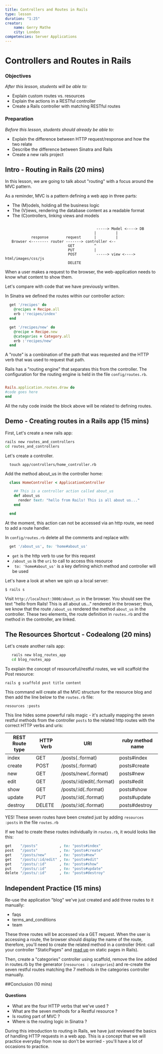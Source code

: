 ```yaml
---
title: Controllers and Routes in Rails
type: lesson
duration: "1:25"
creator:
    name: Gerry Mathe
    city: London
competencies: Server Applications
---
```


# Controllers and Routes in Rails

### Objectives
*After this lesson, students will be able to:*

- Explain custom routes vs. resources
- Explain the actions in a RESTful controller
- Create a Rails controller with matching RESTful routes

### Preparation
*Before this lesson, students should already be able to:*

- Explain the difference between HTTP request/response and how the two relate
- Describe the difference between Sinatra and Rails
- Create a new rails project



## Intro - Routing in Rails (20 mins)

In this lesson, we are going to talk about "routing" with a focus around the MVC pattern.

As a reminder, MVC is a pattern defining a web app in three parts:
* The (M)odels, holding all the business logic
* The (V)iews, rendering the database content as a readable format
* The (C)ontrollers, linking views and models



```

                                          -----> Model <----> DB
                                         |         |
            response        request      |         |
   Browser <-------- router -------> controller <--
                             GET         ^
                             PUT         |
                             POST         -----> view <----> html/images/css/js
                             DELETE

```

When a user makes a request to the browser, the web-application needs to know what content to show them.

Let's compare with code that we have previously written.


In Sinatra we defined the routes within our controller action:

```ruby
  get '/recipes' do
    @recipes = Recipe.all
    erb :'recipes/index'
  end

  get '/recipes/new' do
    @recipe = Recipe.new
    @categories = Category.all
    erb :'recipes/new'
  end
```

A "route" is a combination of the path that was requested and the HTTP verb that was used to request that path.


Rails has a "routing engine" that separates this from the controller. The configuration for the routing engine is held in the file `config/routes.rb`.


```ruby

Rails.application.routes.draw do
#code goes here
end

```

All the ruby code inside the block above will be related to defining routes.

## Demo - Creating routes in a Rails app (15 mins)

First, Let's create a new rails app:

```bash
rails new routes_and_controllers
cd routes_and_controllers
```

Let's create a controller.

```
  touch app/controllers/home_controller.rb
```


Add the method about_us in the controller home:

```ruby
  class HomeController < ApplicationController

    ## This is a controller action called about_us
    def about_us
      render text: "hello from Rails! This is all about us..."
    end

  end
```

At the moment, this action can not be accessed via an http route, we need to add a route handler.


In `config/routes.rb` delete all the comments and replace with:

```ruby
  get '/about_us', to: 'home#about_us'
```

- `get` is the http verb to use for this request
- `/about_us` is the `uri` to call to access this resource
- ` to: 'home#about_us'` is a key defining which method and controller will be used


Let's have a look at when we spin up a local server:

```
$ rails s
```

Visit `http://localhost:3000/about_us` in the browser. You should see the text "hello from Rails! This is all about us..." rendered in the browser; thus, we know that the route `/about_us` rendered the method `about_us` in the controller.  These two elements, the route definition in ```routes.rb``` and the method in the controller, are linked.


## The Resources Shortcut - Codealong (20 mins)

Let's create another rails app:

```bash
   rails new blog_routes_app
   cd blog_routes_app
```

To explain the concept of resourceful/restful routes, we will scaffold the Post resource:

```
rails g scaffold post title content
```

This command will create all the MVC structure for the resource blog and then add the line below to the `routes.rb` file:

```
resources :posts
```

This line hides some powerful rails magic - it's actually mapping the seven restful methods from the controller `posts` to the related http routes with the correct HTTP verbs and uris:



| REST Route type | HTTP Verb | URI | ruby method name|
|-----------------|-----------|-----|-----------------|
|index|    GET    |     /posts(.:format)          |   posts#index|
|create|    POST   |     /posts(.:format)          |   posts#create|
|new|    GET    |     /posts/new(.:format)      |   posts#new |
|edit|    GET    |     /posts/:id/edit(.:format) |   posts#edit|
|show|    GET    |     /posts/:id(.:format)      |   posts#show|
|update|    PUT    |     /posts/:id(.:format)      |   posts#update|
|destroy|    DELETE |     /posts/:id(.:format)      |   posts#destroy|

YES! These seven routes have been created just by adding `resources :posts` in the file `routes.rb`

If we had to create these routes individually in ```routes.rb```, it would looks like this:

```ruby
get    "/posts"          , to: "posts#index"
post   "/posts"          , to: "posts#create"
get    "/posts/new"      , to: "posts#new"
get    "/posts/:id/edit" , to: "posts#edit"
get    "/posts/:id"      , to: "posts#show"
put    "/posts/:id"      , to: "posts#update"
delete "/posts/:id"      , to: "posts#destroy"
```

## Independent Practice (15 mins)


Re-use the application "blog" we've just created and add three routes to it manually:

* faqs
* terms_and_conditions
* team

These three routes will be accessed via a GET request. When the user is accessing a route, the browser should display the name of the route, therefore, you'll need to create the related method in a controller (Hint: call your controller "StaticPages" and [read up](http://stackoverflow.com/questions/4479233/static-pages-in-ruby-on-rails) on static pages in Rails).

Then, create a "categories" controller using scaffold, remove the line added in routes.rb by the generator (`resources : categories`) and re-create the seven restful routes matching the 7 methods in the categories controller manually.


##Conclusion (10 mins)

#### Questions

* What are the four HTTP verbs that we've used ?
* What are the seven methods for a Restful resource ?
* Is routing part of MVC ?
* Where is the routing logic in Sinatra ?

During this introduction to routing in Rails, we have just reviewed the basics of handling HTTP requests in a web app. This is a concept that we will practice everyday from now so don't be worried - you'll have a lot of occasions to practice.
